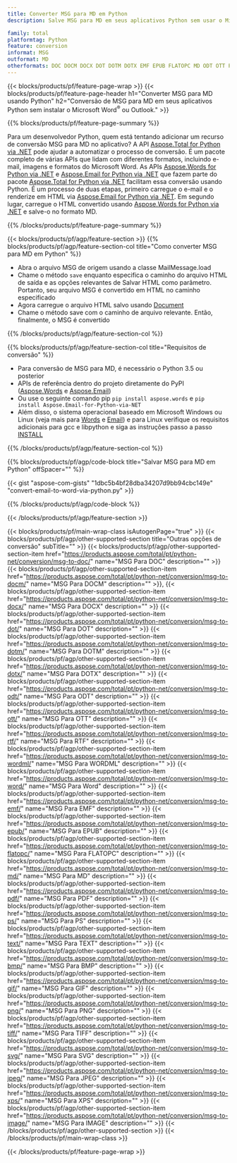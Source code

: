 ```yaml
---
title: Converter MSG para MD em Python
description: Salve MSG para MD em seus aplicativos Python sem usar o Microsoft Outlook ou Word 

family: total
platformtag: Python
feature: conversion
informat: MSG
outformat: MD
otherformats: DOC DOCM DOCX DOT DOTM DOTX EMF EPUB FLATOPC MD ODT OTT PCL PDF PS RTF TEXT WORD WORDML BMP GIF IMAGE JPEG TIFF PNG SVG XPS
---
```

{{< blocks/products/pf/feature-page-wrap >}}
{{< blocks/products/pf/feature-page-header h1="Converter MSG para MD usando Python" h2="Conversão de MSG para MD em seus aplicativos Python sem instalar o Microsoft Word<sup>&reg;</sup> ou Outlook." >}}

{{% blocks/products/pf/feature-page-summary %}}

Para um desenvolvedor Python, quem está tentando adicionar um recurso de conversão MSG para MD no aplicativo? A API [Aspose.Total for Python via .NET](https://products.aspose.com/total/python-net/) pode ajudar a automatizar o processo de conversão. É um pacote completo de várias APIs que lidam com diferentes formatos, incluindo e-mail, imagens e formatos do Microsoft Word. As APIs [Aspose.Words for Python via .NET](https://products.aspose.com/words/python-net/) e [Aspose.Email for Python via .NET](https://products.aspose.com/email/python-net/) que fazem parte do pacote [Aspose.Total for Python via .NET](https://products.aspose.com/total/python-net/) facilitam essa conversão usando Python. É um processo de duas etapas, primeiro carregue o e-mail e o renderize em HTML via [Aspose.Email for Python via .NET](https://products.aspose.com/email/python-net/). Em segundo lugar, carregue o HTML convertido usando [Aspose.Words for Python via .NET](https://products.aspose.com/words/python-net/) e salve-o no formato MD.

{{% /blocks/products/pf/feature-page-summary %}}

{{< blocks/products/pf/agp/feature-section >}}
{{% blocks/products/pf/agp/feature-section-col title="Como converter MSG para MD em Python" %}}

- Abra o arquivo MSG de origem usando a classe MailMessage.load
- Chame o método `save` enquanto especifica o caminho do arquivo HTML de saída e as opções relevantes de Salvar HTML como parâmetro. Portanto, seu arquivo MSG é convertido em HTML no caminho especificado
- Agora carregue o arquivo HTML salvo usando [Document](https://reference.aspose.com/words/python-net/aspose.words/document/)
- Chame o método save com o caminho de arquivo relevante. Então, finalmente, o MSG é convertido

{{% /blocks/products/pf/agp/feature-section-col %}}

{{% blocks/products/pf/agp/feature-section-col title="Requisitos de conversão" %}}

- Para conversão de MSG para MD, é necessário o Python 3.5 ou posterior
- APIs de referência dentro do projeto diretamente do PyPI ([Aspose.Words](https://pypi.org/project/aspose-words/) e [Aspose.Email](https://pypi.org/project/Aspose.Email-for-Python-via-NET/))
- Ou use o seguinte comando pip ```pip install aspose.words``` e ```pip install Aspose.Email-for-Python-via-NET``` 
- Além disso, o sistema operacional baseado em Microsoft Windows ou Linux (veja mais para [Words](https://docs.aspose.com/words/python-net/system-requirements/) e [Email](https://docs.aspose.com/email/python-net/system-requirements/)) e para Linux verifique os requisitos adicionais para gcc e libpython e siga as instruções passo a passo [INSTALL](https://docs.aspose.com/words/python-net/installation/)
 

{{% /blocks/products/pf/agp/feature-section-col %}}

{{% blocks/products/pf/agp/code-block title="Salvar MSG para MD em Python" offSpacer="" %}}

{{< gist "aspose-com-gists" "1dbc5b4bf28dba34207d9bb94cbc149e" "convert-email-to-word-via-python.py" >}}

{{% /blocks/products/pf/agp/code-block %}}

{{< /blocks/products/pf/agp/feature-section >}}

{{< blocks/products/pf/main-wrap-class isAutogenPage="true" >}}
{{< blocks/products/pf/agp/other-supported-section title="Outras opções de conversão" subTitle="" >}}
{{< blocks/products/pf/agp/other-supported-section-item href="https://products.aspose.com/total/pt/python-net/conversion/msg-to-doc/" name="MSG Para DOC" description="" >}}
{{< blocks/products/pf/agp/other-supported-section-item href="https://products.aspose.com/total/pt/python-net/conversion/msg-to-docm/" name="MSG Para DOCM" description="" >}},
{{< blocks/products/pf/agp/other-supported-section-item href="https://products.aspose.com/total/pt/python-net/conversion/msg-to-docx/" name="MSG Para DOCX" description="" >}}
{{< blocks/products/pf/agp/other-supported-section-item href="https://products.aspose.com/total/pt/python-net/conversion/msg-to-dot/" name="MSG Para DOT" description="" >}}
{{< blocks/products/pf/agp/other-supported-section-item href="https://products.aspose.com/total/pt/python-net/conversion/msg-to-dotm/" name="MSG Para DOTM" description="" >}}
{{< blocks/products/pf/agp/other-supported-section-item href="https://products.aspose.com/total/pt/python-net/conversion/msg-to-dotx/" name="MSG Para DOTX" description="" >}}
{{< blocks/products/pf/agp/other-supported-section-item href="https://products.aspose.com/total/pt/python-net/conversion/msg-to-odt/" name="MSG Para ODT" description="" >}}
{{< blocks/products/pf/agp/other-supported-section-item href="https://products.aspose.com/total/pt/python-net/conversion/msg-to-ott/" name="MSG Para OTT" description="" >}}
{{< blocks/products/pf/agp/other-supported-section-item href="https://products.aspose.com/total/pt/python-net/conversion/msg-to-rtf/" name="MSG Para RTF" description="" >}}
{{< blocks/products/pf/agp/other-supported-section-item href="https://products.aspose.com/total/pt/python-net/conversion/msg-to-wordml/" name="MSG Para WORDML" description="" >}}
{{< blocks/products/pf/agp/other-supported-section-item href="https://products.aspose.com/total/pt/python-net/conversion/msg-to-word/" name="MSG Para Word" description="" >}}
{{< blocks/products/pf/agp/other-supported-section-item href="https://products.aspose.com/total/pt/python-net/conversion/msg-to-emf/" name="MSG Para EMF" description="" >}}
{{< blocks/products/pf/agp/other-supported-section-item href="https://products.aspose.com/total/pt/python-net/conversion/msg-to-epub/" name="MSG Para EPUB" description="" >}}
{{< blocks/products/pf/agp/other-supported-section-item href="https://products.aspose.com/total/pt/python-net/conversion/msg-to-flatopc/" name="MSG Para FLATOPC" description="" >}}
{{< blocks/products/pf/agp/other-supported-section-item href="https://products.aspose.com/total/pt/python-net/conversion/msg-to-md/" name="MSG Para MD" description="" >}}
{{< blocks/products/pf/agp/other-supported-section-item href="https://products.aspose.com/total/pt/python-net/conversion/msg-to-pdf/" name="MSG Para PDF" description="" >}}
{{< blocks/products/pf/agp/other-supported-section-item href="https://products.aspose.com/total/pt/python-net/conversion/msg-to-ps/" name="MSG Para PS" description="" >}}
{{< blocks/products/pf/agp/other-supported-section-item href="https://products.aspose.com/total/pt/python-net/conversion/msg-to-text/" name="MSG Para TEXT" description="" >}}
{{< blocks/products/pf/agp/other-supported-section-item href="https://products.aspose.com/total/pt/python-net/conversion/msg-to-bmp/" name="MSG Para BMP" description="" >}}
{{< blocks/products/pf/agp/other-supported-section-item href="https://products.aspose.com/total/pt/python-net/conversion/msg-to-gif/" name="MSG Para GIF" description="" >}}
{{< blocks/products/pf/agp/other-supported-section-item href="https://products.aspose.com/total/pt/python-net/conversion/msg-to-png/" name="MSG Para PNG" description="" >}}
{{< blocks/products/pf/agp/other-supported-section-item href="https://products.aspose.com/total/pt/python-net/conversion/msg-to-tiff/" name="MSG Para TIFF" description="" >}}
{{< blocks/products/pf/agp/other-supported-section-item href="https://products.aspose.com/total/pt/python-net/conversion/msg-to-svg/" name="MSG Para SVG" description="" >}}
{{< blocks/products/pf/agp/other-supported-section-item href="https://products.aspose.com/total/pt/python-net/conversion/msg-to-jpeg/" name="MSG Para JPEG" description="" >}}
{{< blocks/products/pf/agp/other-supported-section-item href="https://products.aspose.com/total/pt/python-net/conversion/msg-to-xps/" name="MSG Para XPS" description="" >}}
{{< blocks/products/pf/agp/other-supported-section-item href="https://products.aspose.com/total/pt/python-net/conversion/msg-to-image/" name="MSG Para IMAGE" description="" >}}
{{< /blocks/products/pf/agp/other-supported-section >}}
{{< /blocks/products/pf/main-wrap-class >}}

{{< /blocks/products/pf/feature-page-wrap >}}